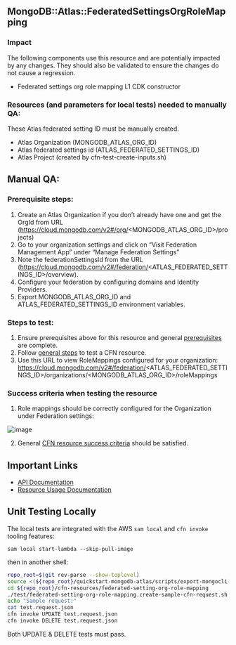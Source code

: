 ## MongoDB::Atlas::FederatedSettingsOrgRoleMapping

### Impact
The following components use this resource and are potentially impacted by any changes. They should also be validated to ensure the changes do not cause a regression.
- Federated settings org role mapping L1 CDK constructor


### Resources (and parameters for local tests) needed to manually QA:
These Atlas federated setting ID must be manually created.
- Atlas Organization (MONGODB_ATLAS_ORG_ID)
- Atlas federated settings id (ATLAS_FEDERATED_SETTINGS_ID)
- Atlas Project (created by cfn-test-create-inputs.sh)


## Manual QA:

### Prerequisite steps:
1. Create an Atlas Organization if you don’t already have one and get the OrgId from URL (https://cloud.mongodb.com/v2#/org/<MONGODB_ATLAS_ORG_ID>/projects)
2. Go to your organization settings and click on “Visit Federation Management App” under “Manage Federation Settings”
3. Note the federationSettingsId from the URL (https://cloud.mongodb.com/v2#/federation/<ATLAS_FEDERATED_SETTINGS_ID>/overview).
4. Configure your federation by configuring domains and Identity Providers.
5. Export MONGODB_ATLAS_ORG_ID and ATLAS_FEDERATED_SETTINGS_ID environment variables.

### Steps to test:
1. Ensure prerequisites above for this resource and general [prerequisites](../../../TESTING.md#prerequisites) are complete.
2. Follow [general steps](../../../TESTING.md#steps) to test a CFN resource.
3. Use this URL to view RoleMappings configured for your organization: https://cloud.mongodb.com/v2#/federation/<ATLAS_FEDERATED_SETTINGS_ID>/organizations/<MONGODB_ATLAS_ORG_ID>/roleMappings

### Success criteria when testing the resource
1. Role mappings should be correctly configured for the Organization under Federation settings:  

![image](https://user-images.githubusercontent.com/122359335/227274727-bee557f4-8def-467e-ad37-adcae1887911.png)

2. General [CFN resource success criteria](../../../TESTING.md#success-criteria-when-testing-the-resource) should be satisfied.

## Important Links
- [API Documentation](https://www.mongodb.com/docs/api/doc/atlas-admin-api-v2/operation/operation-createrolemapping)
- [Resource Usage Documentation](https://www.mongodb.com/docs/atlas/security/manage-role-mapping/#role-mapping-process)

## Unit Testing Locally

The local tests are integrated with the AWS `sam local` and `cfn invoke` tooling features:

```
sam local start-lambda --skip-pull-image
```
then in another shell:
```bash
repo_root=$(git rev-parse --show-toplevel)
source <(${repo_root}/quickstart-mongodb-atlas/scripts/export-mongocli-config.py)
cd ${repo_root}/cfn-resources/federated-setting-org-role-mapping
./test/federated-setting-org-role-mapping.create-sample-cfn-request.sh Your Connected OrgID FederationSettingId > test.request.json 
echo "Sample request:"
cat test.request.json
cfn invoke UPDATE test.request.json 
cfn invoke DELETE test.request.json 
```

Both UPDATE & DELETE tests must pass.